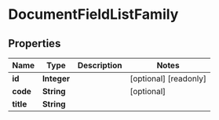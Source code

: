 

# DocumentFieldListFamily


## Properties

Name | Type | Description | Notes
------------ | ------------- | ------------- | -------------
**id** | **Integer** |  |  [optional] [readonly]
**code** | **String** |  |  [optional]
**title** | **String** |  | 



